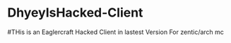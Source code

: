 # DhyeyIsHacked-Client

 #THis is an Eaglercraft Hacked Client in lastest Version For zentic/arch mc
